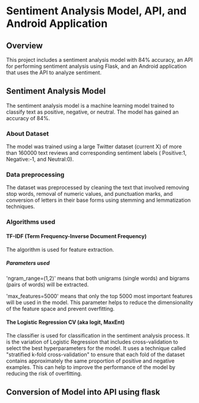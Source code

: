 # Sentiment Analysis Model, API, and Android Application

## Overview
This project includes a sentiment analysis model with 84% accuracy, an API for performing sentiment analysis using Flask, and an Android application that uses the API to analyze sentiment.
## Sentiment Analysis Model
The sentiment analysis model is a machine learning model trained to classify text as positive, negative, or neutral. The model has gained an accuracy of 84%.

### About Dataset
The model was trained using a large Twitter dataset (current X) of more than 160000 text reviews and corresponding sentiment labels ( Positive:1, Negative:-1, and Neutral:0).

### Data preprocessing
The dataset was preprocessed by cleaning the text that involved removing stop words, removal of numeric values, and punctuation marks, and conversion of letters in their base forms using stemming and lemmatization techniques.

### Algorithms used
#### TF-IDF (Term Frequency-Inverse Document Frequency) 
The algorithm is used for feature extraction.
##### Parameters used
'ngram_range=(1,2)' means that both unigrams (single words) and bigrams (pairs of words) will be extracted.

'max_features=5000' means that only the top 5000 most important features will be used in the model. This parameter helps to reduce the dimensionality of the feature space and prevent overfitting.

#### The Logistic Regression CV (aka logit, MaxEnt) 
The classifier is used for classification in the sentiment analysis process.
It is the variation of Logistic Regression that includes cross-validation to select the best hyperparameters for the model. It uses a technique called "stratified k-fold cross-validation" to ensure that each fold of the dataset contains approximately the same proportion of positive and negative examples. This can help to improve the performance of the model by reducing the risk of overfitting.

## Conversion of Model into API using flask







